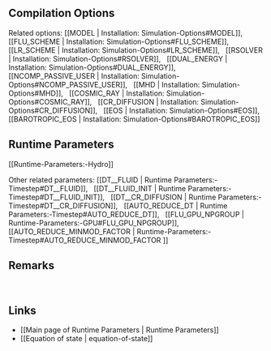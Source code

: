 
## Compilation Options

Related options:
[[MODEL | Installation: Simulation-Options#MODEL]], &nbsp;
[[FLU_SCHEME | Installation: Simulation-Options#FLU_SCHEME]], &nbsp;
[[LR_SCHEME | Installation: Simulation-Options#LR_SCHEME]], &nbsp;
[[RSOLVER | Installation: Simulation-Options#RSOLVER]], &nbsp;
[[DUAL_ENERGY | Installation: Simulation-Options#DUAL_ENERGY]], &nbsp;
[[NCOMP_PASSIVE_USER | Installation: Simulation-Options#NCOMP_PASSIVE_USER]], &nbsp;
[[MHD | Installation: Simulation-Options#MHD]], &nbsp;
[[COSMIC_RAY | Installation: Simulation-Options#COSMIC_RAY]], &nbsp;
[[CR_DIFFUSION | Installation: Simulation-Options#CR_DIFFUSION]], &nbsp;
[[EOS | Installation: Simulation-Options#EOS]], &nbsp;
[[BAROTROPIC_EOS | Installation: Simulation-Options#BAROTROPIC_EOS]] &nbsp;


## Runtime Parameters
[[Runtime-Parameters:-Hydro]]

Other related parameters:
[[DT__FLUID | Runtime Parameters:-Timestep#DT__FLUID]], &nbsp;
[[DT__FLUID_INIT | Runtime Parameters:-Timestep#DT__FLUID_INIT]], &nbsp;
[[DT__CR_DIFFUSION | Runtime Parameters:-Timestep#DT__CR_DIFFUSION]], &nbsp;
[[AUTO_REDUCE_DT | Runtime Parameters:-Timestep#AUTO_REDUCE_DT]], &nbsp;
[[FLU_GPU_NPGROUP | Runtime-Parameters:-GPU#FLU_GPU_NPGROUP]], &nbsp;
[[AUTO_REDUCE_MINMOD_FACTOR | Runtime-Parameters:-Timestep#AUTO_REDUCE_MINMOD_FACTOR ]] &nbsp;


## Remarks


<br>

## Links
* [[Main page of Runtime Parameters | Runtime Parameters]]
* [[Equation of state | equation-of-state]]
